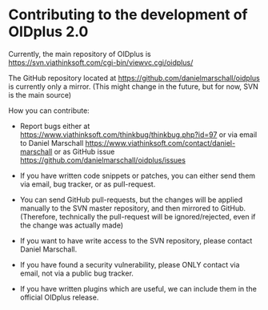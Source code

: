 # Contributing to the development of OIDplus 2.0

Currently, the main repository of OIDplus is
https://svn.viathinksoft.com/cgi-bin/viewvc.cgi/oidplus/

The GitHub repository located at https://github.com/danielmarschall/oidplus is currently only a mirror. (This might change in the future, but for now, SVN is the main source)

How you can contribute:

- Report bugs either at
  https://www.viathinksoft.com/thinkbug/thinkbug.php?id=97
  or via email to Daniel Marschall
  https://www.viathinksoft.com/contact/daniel-marschall
  or as GitHub issue
  https://github.com/danielmarschall/oidplus/issues

- If you have written code snippets or patches,
  you can either send them via email, bug tracker,
  or as pull-request.

- You can send GitHub pull-requests,
  but the changes will be applied manually to the SVN master repository,
  and then mirrored to GitHub.
  (Therefore, technically the pull-request will be ignored/rejected,
  even if the change was actually made)

- If you want to have write access to the SVN repository,
  please contact Daniel Marschall.

- If you have found a security vulnerability,
  please ONLY contact via email, not via a public bug tracker.

- If you have written plugins which are useful,
  we can include them in the official OIDplus release.

